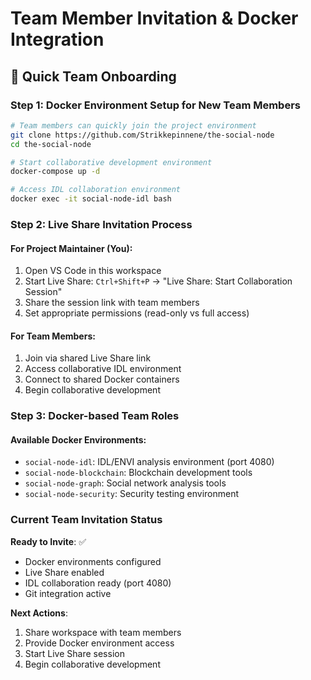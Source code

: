 # Team Member Invitation & Docker Integration

## 🚀 Quick Team Onboarding

### Step 1: Docker Environment Setup for New Team Members

```bash
# Team members can quickly join the project environment
git clone https://github.com/Strikkepinnene/the-social-node
cd the-social-node

# Start collaborative development environment
docker-compose up -d

# Access IDL collaboration environment
docker exec -it social-node-idl bash
```

### Step 2: Live Share Invitation Process

#### For Project Maintainer (You):
1. Open VS Code in this workspace
2. Start Live Share: `Ctrl+Shift+P` → "Live Share: Start Collaboration Session"  
3. Share the session link with team members
4. Set appropriate permissions (read-only vs full access)

#### For Team Members:
1. Join via shared Live Share link
2. Access collaborative IDL environment
3. Connect to shared Docker containers
4. Begin collaborative development

### Step 3: Docker-based Team Roles

#### Available Docker Environments:
- `social-node-idl`: IDL/ENVI analysis environment (port 4080)
- `social-node-blockchain`: Blockchain development tools
- `social-node-graph`: Social network analysis tools
- `social-node-security`: Security testing environment

### Current Team Invitation Status

**Ready to Invite**: ✅
- Docker environments configured
- Live Share enabled  
- IDL collaboration ready (port 4080)
- Git integration active

**Next Actions**:
1. Share workspace with team members
2. Provide Docker environment access
3. Start Live Share session
4. Begin collaborative development